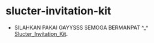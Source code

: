 # slucter-invitation-kit

- SILAHKAN PAKAI GAYYSSS SEMOGA BERMANPAT ^_^  [Slucter_Invitation_Kit]([https://nodejs.org/en/](https://bit.ly/slucter-invkit)https://bit.ly/slucter-invkit).

